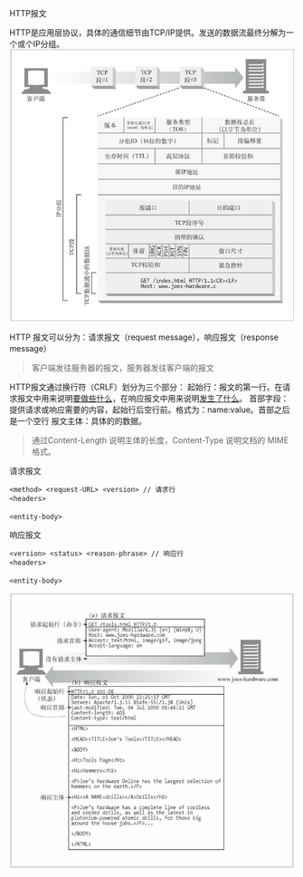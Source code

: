 HTTP报文

HTTP是应用层协议，具体的通信细节由TCP/IP提供。发送的数据流最终分解为一个或个IP分组。
![](assets/image-20200810105322261.png)

HTTP 报文可以分为：请求报文（request message），响应报文（response message）
> 客户端发往服务器的报文，服务器发往客户端的报文

HTTP报文通过换行符（CRLF）划分为三个部分：
起始行：报文的第一行。在请求报文中用来说明<u>要做些什么</u>，在响应报文中用来说明<u>发生了什么</u>。
首部字段：提供请求或响应需要的内容，起始行后空行前。格式为：name:value。首部之后是一个空行
报文主体：具体的的数据。
> 通过Content-Length 说明主体的长度，Content-Type 说明文档的 MIME 格式。

请求报文

```
<method> <request-URL> <version> // 请求行
<headers>

<entity-body>
```

响应报文

```
<version> <status> <reason-phrase> // 响应行
<headers>

<entity-body>
```

![](assets/image-20200807164812154.png)

